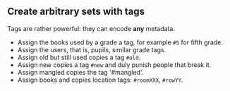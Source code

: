 Create arbitrary sets with tags
-------------------------------

Tags are rather powerful: they can encode **any** metadata.

 - Assign the books used by a grade a tag, for example `#5` for fifth grade.
 - Assign the users, that is, pupils, similar grade tags.
 - Assign old but still used copies a tag `#old`.
 - Assign new copies a tag `#new` and duly punish people that break it.
 - Assign mangled copies the tag '#mangled'.
 - Assign books and copies location tags: `#roomXXX`, `#rowYY`.


